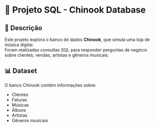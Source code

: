 # 🎵 Projeto SQL - Chinook Database

## 📌 Descrição
Este projeto explora o banco de dados **Chinook**, que simula uma loja de música digital.  
Foram realizadas consultas SQL para responder perguntas de negócio sobre clientes, vendas, artistas e gêneros musicais.

## 📊 Dataset
O banco Chinook contém informações sobre:
- Clientes
- Faturas
- Músicas
- Álbuns
- Artistas
- Gêneros musicais
